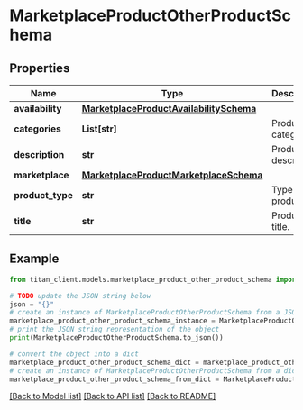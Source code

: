 # MarketplaceProductOtherProductSchema


## Properties

Name | Type | Description | Notes
------------ | ------------- | ------------- | -------------
**availability** | [**MarketplaceProductAvailabilitySchema**](MarketplaceProductAvailabilitySchema.md) |  | [optional] 
**categories** | **List[str]** | Product categories. | [optional] 
**description** | **str** | Product description. | [optional] 
**marketplace** | [**MarketplaceProductMarketplaceSchema**](MarketplaceProductMarketplaceSchema.md) |  | [optional] 
**product_type** | **str** | Type of product | [optional] 
**title** | **str** | Product title. | [optional] 

## Example

```python
from titan_client.models.marketplace_product_other_product_schema import MarketplaceProductOtherProductSchema

# TODO update the JSON string below
json = "{}"
# create an instance of MarketplaceProductOtherProductSchema from a JSON string
marketplace_product_other_product_schema_instance = MarketplaceProductOtherProductSchema.from_json(json)
# print the JSON string representation of the object
print(MarketplaceProductOtherProductSchema.to_json())

# convert the object into a dict
marketplace_product_other_product_schema_dict = marketplace_product_other_product_schema_instance.to_dict()
# create an instance of MarketplaceProductOtherProductSchema from a dict
marketplace_product_other_product_schema_from_dict = MarketplaceProductOtherProductSchema.from_dict(marketplace_product_other_product_schema_dict)
```
[[Back to Model list]](../README.md#documentation-for-models) [[Back to API list]](../README.md#documentation-for-api-endpoints) [[Back to README]](../README.md)


